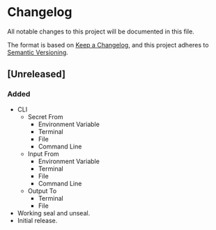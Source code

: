 # Changelog

All notable changes to this project will be documented in this file.

The format is based on [Keep a Changelog](https://keepachangelog.com/en/1.0.0/),
and this project adheres to [Semantic Versioning](https://semver.org/spec/v2.0.0.html).


## [Unreleased]
### Added 
- CLI
    - Secret From
        - Environment Variable
        - Terminal
        - File
        - Command Line
    - Input From
        - Environment Variable
        - Terminal
        - File
        - Command Line
    - Output To
        - Terminal
        - File
- Working seal and unseal.
- Initial release.
